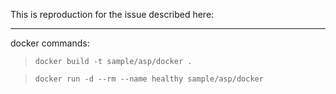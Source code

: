 
This is reproduction for the issue described here: 

___

docker commands: 

> `docker build -t sample/asp/docker .`

> `docker run -d --rm --name healthy sample/asp/docker`